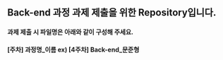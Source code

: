 ## Back-end 과정 과제 제출을 위한 Repository입니다.

#### 과제 제출 시 파일명은 아래와 같이 구성해 주세요.
#### [주차] 과정명_이름  ex) [4주차] Back-end_문준형
